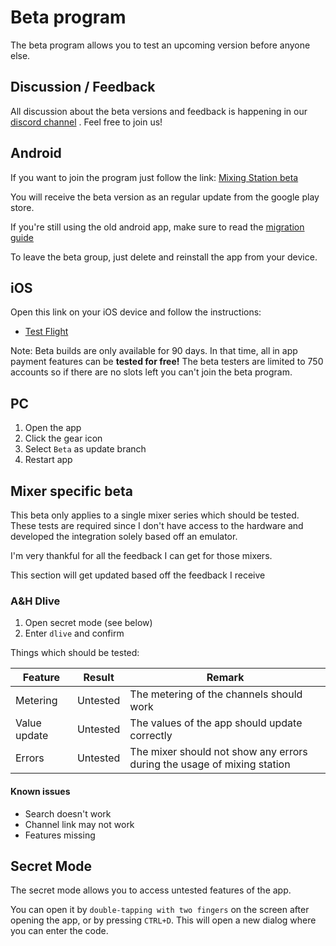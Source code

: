 # Beta program

The beta program allows you to test an upcoming version before anyone else.

## Discussion / Feedback

All discussion about the beta versions and feedback is happening in our [discord channel](https://discord.gg/d8bJPg6kZm)
. Feel free to join us!

## Android

If you want to join the program just follow the
link: [Mixing Station beta](https://play.google.com/apps/testing/org.devcore.mixingstation )

You will receive the beta version as an regular update from the google play store.

If you're still using the old android app, make sure to read the [migration guide](../platforms/android/#migration)

To leave the beta group, just delete and reinstall the app from your device.

## iOS

Open this link on your iOS device and follow the instructions:

- [Test Flight](https://testflight.apple.com/join/lsd9mugy)

Note: Beta builds are only available for 90 days. In that time, all in app payment features can be **tested for free!**
The beta testers are limited to 750 accounts so if there are no slots left you can't join the beta program.

## PC

1. Open the app
2. Click the gear icon
3. Select `Beta` as update branch
4. Restart app

## Mixer specific beta

This beta only applies to a single mixer series which should be tested.
These tests are required since I don't have access to the hardware and developed the
integration solely based off an emulator.

I'm very thankful for all the feedback I can get for those mixers.

This section will get updated based off the feedback I receive

### A&H Dlive

1. Open secret mode (see below)
2. Enter `dlive` and confirm

Things which should be tested:

| Feature      | Result   | Remark                                                                  |
|--------------|----------|-------------------------------------------------------------------------|
| Metering     | Untested | The metering of the channels should work                                |
| Value update | Untested | The values of the app should update correctly                           | 
| Errors       | Untested | The mixer should not show any errors during the usage of mixing station |


#### Known issues

- Search doesn't work
- Channel link may not work
- Features missing

## Secret Mode
The secret mode allows you to access untested features of the app.

You can open it by `double-tapping with two fingers` on the screen after opening the app,
or by pressing `CTRL+D`.
This will open a new dialog where you can enter the code.